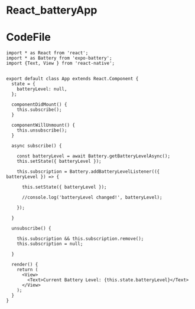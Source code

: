 # React_batteryApp

# CodeFile

    import * as React from 'react';
    import * as Battery from 'expo-battery';
    import {Text, View } from 'react-native';


    export default class App extends React.Component {
      state = {
        batteryLevel: null,
      };

      componentDidMount() {
        this.subscribe();
      }

      componentWillUnmount() {
        this.unsubscribe();
      }

      async subscribe() {

        const batteryLevel = await Battery.getBatteryLevelAsync();
        this.setState({ batteryLevel });

        this.subscription = Battery.addBatteryLevelListener(({ batteryLevel }) => {
        
          this.setState({ batteryLevel });
          
          //console.log('batteryLevel changed!', batteryLevel);
          
        });

      }

      unsubscribe() {

        this.subscription && this.subscription.remove();
        this.subscription = null;

      }

      render() {
        return (
          <View>
            <Text>Current Battery Level: {this.state.batteryLevel}</Text>
          </View>
        );
      }
    }

